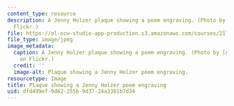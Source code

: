 ```yaml
---
content_type: resource
description: A Jenny Holzer plaque showing a poem engraving. (Photo by gredaline on
  Flickr.)
file: https://ol-ocw-studio-app-production.s3.amazonaws.com/courses/21l-004-reading-poetry-spring-2009/dfd499ef9d62255b9d3724a3381b7d34_21l-004s09-th.jpg
file_type: image/jpeg
image_metadata:
  caption: A Jenny Holzer plaque showing a poem engraving. (Photo by [gredaline](http://www.flickr.com/photos/firefleet/2197237098/)
    on Flickr.)
  credit: ''
  image-alt: Plaque showing a Jenny Holzer poem engraving.
resourcetype: Image
title: Plaque showing a Jenny Holzer poem engraving
uid: dfd499ef-9d62-255b-9d37-24a3381b7d34
---
```


